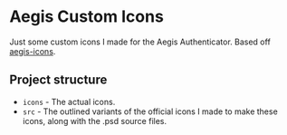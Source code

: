 # Aegis Custom Icons
Just some custom icons I made for the Aegis Authenticator. Based off [aegis-icons](https://github.com/aegis-icons/aegis-icons).

## Project structure
- `icons` - The actual icons.
- `src` - The outlined variants of the official icons I made to make these icons, along with the .psd source files.
